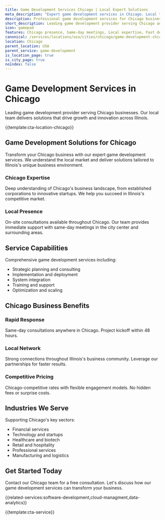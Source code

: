 ```yaml
---
title: Game Development Services Chicago | Local Expert Solutions
meta_description: "Expert game development services in Chicago. Local team, same-day consultations, proven results. Transform your business today."
description: Professional game development services for Chicago businesses
short_description: Leading game development provider serving Chicago and Illinois.
icon: gamepad
features: Chicago presence, Same-day meetings, Local expertise, Fast deployment, Competitive rates, Proven track record
canonical: /services/locations/usa/cities/chicago/game-development-chicago.html
location: Chicago
parent_location: USA
parent_service: game-development
is_location_page: true
is_city_page: true
noindex: false
---
```


# Game Development Services in Chicago

Leading game development provider serving Chicago businesses. Our local team delivers solutions that drive growth and innovation across Illinois.

{{template:cta-location-chicago}}

## Game Development Solutions for Chicago

Transform your Chicago business with our expert game development services. We understand the local market and deliver solutions tailored to Illinois's unique business environment.

### Chicago Expertise

Deep understanding of Chicago's business landscape, from established corporations to innovative startups. We help you succeed in Illinois's competitive market.

### Local Presence

On-site consultations available throughout Chicago. Our team provides immediate support with same-day meetings in the city center and surrounding areas.

## Service Capabilities

Comprehensive game development services including:
- Strategic planning and consulting
- Implementation and deployment
- System integration
- Training and support
- Optimization and scaling

## Chicago Business Benefits

### Rapid Response
Same-day consultations anywhere in Chicago. Project kickoff within 48 hours.

### Local Network
Strong connections throughout Illinois's business community. Leverage our partnerships for faster results.

### Competitive Pricing
Chicago-competitive rates with flexible engagement models. No hidden fees or surprise costs.

## Industries We Serve

Supporting Chicago's key sectors:
- Financial services
- Technology and startups
- Healthcare and biotech
- Retail and hospitality
- Professional services
- Manufacturing and logistics

## Get Started Today

Contact our Chicago team for a free consultation. Let's discuss how our game development services can transform your business.

{{related-services:software-development,cloud-managment,data-analytics}}

{{template:cta-service}}
